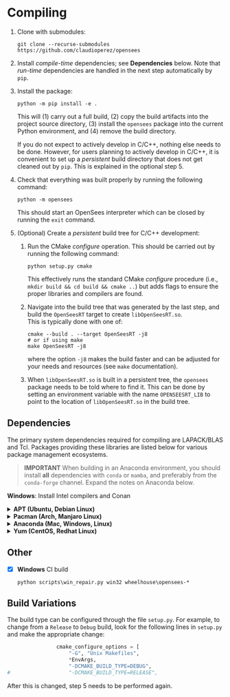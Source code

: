# Compiling

1. Clone with submodules:

   ``` shell
   git clone --recurse-submodules https://github.com/claudioperez/opensees
   ```

2. Install *compile-time* dependencies; see **Dependencies** below. Note that
   *run-time* dependencies are handled in the next step automatically by `pip`.


3. Install the package:
   ``` shell
   python -m pip install -e .
   ```
   This will (1) carry out a full build, (2) copy the build artifacts into
   the project source directory, (3) install the `opensees` package
   into the current Python environment, and (4) remove the build directory. 

   If you do not expect to actively develop in C/C++, nothing else needs to
   be done. However, for users planning to actively develop in C/C++, it is 
   convenient to set up a *persistent* build directory that does not
   get cleaned out by `pip`. This is explained in the optional step 5.

4. Check that everything was built properly by running the following command:
   ```shell
   python -m opensees
   ```
   This should start an OpenSees interpreter which can be closed by running
   the `exit` command.

5. (Optional) Create a *persistent* build tree for C/C++ development:

   1. Run the CMake *configure* operation. This should be carried out
      by running the following command:
      ```shell
      python setup.py cmake
      ```
      This effectively runs the standard CMake *configure* procedure 
      (i.e., `mkdir build && cd build && cmake ..`) but adds flags to ensure
      the proper libraries and compilers are found.

   2. Navigate into the build tree that was generated by the last step, and 
      build the `OpenSeesRT` target to create `libOpenSeesRT.so`.  
      This is typically done with one of:
      ```shell
      cmake --build . --target OpenSeesRT -j8
      # or if using make
      make OpenSeesRT -j8
      ```
      where the option `-j8` makes the build faster and can be adjusted
      for your needs and resources (see `make` documentation).

   3. When `libOpenSeesRT.so` is built in a persistent tree, the `opensees` 
      package needs to be told where to find it. This can be done by setting
      an environment variable with the name `OPENSEESRT_LIB` to point to
      the location of `libOpenSeesRT.so` in the build tree.

## Dependencies

The primary system dependencies required for compiling are LAPACK/BLAS and Tcl.
Packages providing these libraries are listed below for various package
management ecosystems.

> **IMPORTANT** When building in an Anaconda environment, you should install 
> **all** dependencies with `conda` or `mamba`, and preferably from the
> `conda-forge` channel. Expand the notes on Anaconda below.

**Windows**: Install Intel compilers and Conan


<details><summary><b>APT (Ubuntu, Debian Linux)</b></summary>

| Dependency  | Package              |
|:------------|:---------------------|
| LAPACK      | `liblapack-dev`      |
| BLAS        | `libblas-dev`        |
| Tcl\*       | `tcl-dev`            |

</details>
<details>
<summary>
<b>Pacman (Arch, Manjaro Linux)</b>
</summary>

The Pacman package manager

| Dependency  | Package       |
|:------------|:--------------|
| LAPACK      | `lapack`      |
| BLAS        | `blas`        |
| Tcl\*       | `tcl`         |

</details>
<details>
<summary>
<b>Anaconda (Mac, Windows, Linux)</b>
</summary>

When using conda, you need to ensure that CMake only finds 
compilers that are compatible with the libraries in the
environment. <b>System compilers (like those installed
by the operating system's package manager) often cannot be used
and can lead to segfaults.</b>
The following command should install everything you need:

``` shell
conda install -c conda-forge fortran-compiler cxx-compiler c-compiler openblas
```

</details>
</details>
<details>
<summary>
<b>Yum (CentOS, Redhat Linux)</b>
</summary>

| Dependency | Package        |
|------------|----------------|
| LAPACK     | `lapack-devel` |
| Tcl\*      | `tcl-devel`    |

</details>

## Other

- [x] **Windows** CI build

  ``` shell
  python scripts\win_repair.py win32 wheelhouse\opensees-*
  ```

## Build Variations

The build type can be configured through the file `setup.py`. For example,
to change from a `Release` to `Debug` build, look for the following lines
in `setup.py` and make the appropriate change:
```python
                cmake_configure_options = [
                    "-G", "Unix Makefiles",
                    *EnvArgs,
                    "-DCMAKE_BUILD_TYPE=DEBUG",
#                   "-DCMAKE_BUILD_TYPE=RELEASE",
```
After this is changed, step 5 needs to be performed again.

